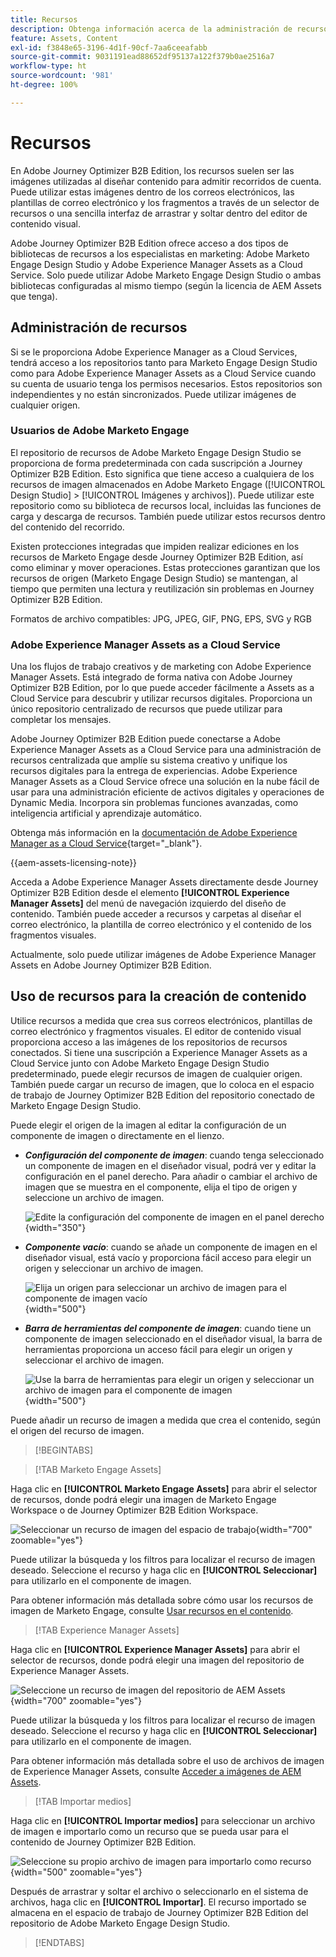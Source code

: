 ```yaml
---
title: Recursos
description: Obtenga información acerca de la administración de recursos en Journey Optimizer B2B Edition.
feature: Assets, Content
exl-id: f3848e65-3196-4d1f-90cf-7aa6ceeafabb
source-git-commit: 9031191ead88652df95137a122f379b0ae2516a7
workflow-type: ht
source-wordcount: '981'
ht-degree: 100%

---
```


# Recursos

En Adobe Journey Optimizer B2B Edition, los recursos suelen ser las imágenes utilizadas al diseñar contenido para admitir recorridos de cuenta. Puede utilizar estas imágenes dentro de los correos electrónicos, las plantillas de correo electrónico y los fragmentos a través de un selector de recursos o una sencilla interfaz de arrastrar y soltar dentro del editor de contenido visual.

Adobe Journey Optimizer B2B Edition ofrece acceso a dos tipos de bibliotecas de recursos a los especialistas en marketing: Adobe Marketo Engage Design Studio y Adobe Experience Manager Assets as a Cloud Service. Solo puede utilizar Adobe Marketo Engage Design Studio o ambas bibliotecas configuradas al mismo tiempo (según la licencia de AEM Assets que tenga).

## Administración de recursos

Si se le proporciona Adobe Experience Manager as a Cloud Services, tendrá acceso a los repositorios tanto para Marketo Engage Design Studio como para Adobe Experience Manager Assets as a Cloud Service cuando su cuenta de usuario tenga los permisos necesarios. Estos repositorios son independientes y no están sincronizados. Puede utilizar imágenes de cualquier origen.

### Usuarios de Adobe Marketo Engage

El repositorio de recursos de Adobe Marketo Engage Design Studio se proporciona de forma predeterminada con cada suscripción a Journey Optimizer B2B Edition. Esto significa que tiene acceso a cualquiera de los recursos de imagen almacenados en Adobe Marketo Engage ([!UICONTROL Design Studio] > [!UICONTROL Imágenes y archivos]). Puede utilizar este repositorio como su biblioteca de recursos local, incluidas las funciones de carga y descarga de recursos. También puede utilizar estos recursos dentro del contenido del recorrido.

Existen protecciones integradas que impiden realizar ediciones en los recursos de Marketo Engage desde Journey Optimizer B2B Edition, así como eliminar y mover operaciones. Estas protecciones garantizan que los recursos de origen (Marketo Engage Design Studio) se mantengan, al tiempo que permiten una lectura y reutilización sin problemas en Journey Optimizer B2B Edition.

Formatos de archivo compatibles: JPG, JPEG, GIF, PNG, EPS, SVG y RGB

### Adobe Experience Manager Assets as a Cloud Service

Una los flujos de trabajo creativos y de marketing con Adobe Experience Manager Assets. Está integrado de forma nativa con Adobe Journey Optimizer B2B Edition, por lo que puede acceder fácilmente a Assets as a Cloud Service para descubrir y utilizar recursos digitales. Proporciona un único repositorio centralizado de recursos que puede utilizar para completar los mensajes.

Adobe Journey Optimizer B2B Edition puede conectarse a Adobe Experience Manager Assets as a Cloud Service para una administración de recursos centralizada que amplíe su sistema creativo y unifique los recursos digitales para la entrega de experiencias. Adobe Experience Manager Assets as a Cloud Service ofrece una solución en la nube fácil de usar para una administración eficiente de activos digitales y operaciones de Dynamic Media. Incorpora sin problemas funciones avanzadas, como inteligencia artificial y aprendizaje automático.

Obtenga más información en la [documentación de Adobe Experience Manager as a Cloud Service](https://experienceleague.adobe.com/es/docs/experience-manager-cloud-service/content/assets/overview){target="_blank"}.

{{aem-assets-licensing-note}}

Acceda a Adobe Experience Manager Assets directamente desde Journey Optimizer B2B Edition desde el elemento **[!UICONTROL Experience Manager Assets]** del menú de navegación izquierdo del diseño de contenido. También puede acceder a recursos y carpetas al diseñar el correo electrónico, la plantilla de correo electrónico y el contenido de los fragmentos visuales.

Actualmente, solo puede utilizar imágenes de Adobe Experience Manager Assets en Adobe Journey Optimizer B2B Edition.

## Uso de recursos para la creación de contenido

Utilice recursos a medida que crea sus correos electrónicos, plantillas de correo electrónico y fragmentos visuales. El editor de contenido visual proporciona acceso a las imágenes de los repositorios de recursos conectados. Si tiene una suscripción a Experience Manager Assets as a Cloud Service junto con Adobe Marketo Engage Design Studio predeterminado, puede elegir recursos de imagen de cualquier origen. También puede cargar un recurso de imagen, que lo coloca en el espacio de trabajo de Journey Optimizer B2B Edition del repositorio conectado de Marketo Engage Design Studio.

Puede elegir el origen de la imagen al editar la configuración de un componente de imagen o directamente en el lienzo.

* **_Configuración del componente de imagen_**: cuando tenga seleccionado un componente de imagen en el diseñador visual, podrá ver y editar la configuración en el panel derecho. Para añadir o cambiar el archivo de imagen que se muestra en el componente, elija el tipo de origen y seleccione un archivo de imagen.

  ![Edite la configuración del componente de imagen en el panel derecho](./assets/content-assets-image-settings.png){width="350"}

* **_Componente vacío_**: cuando se añade un componente de imagen en el diseñador visual, está vacío y proporciona fácil acceso para elegir un origen y seleccionar un archivo de imagen.

  ![Elija un origen para seleccionar un archivo de imagen para el componente de imagen vacío](./assets/content-assets-image-component-empty.png){width="500"}

* **_Barra de herramientas del componente de imagen_**: cuando tiene un componente de imagen seleccionado en el diseñador visual, la barra de herramientas proporciona un acceso fácil para elegir un origen y seleccionar el archivo de imagen.

  ![Use la barra de herramientas para elegir un origen y seleccionar un archivo de imagen para el componente de imagen](./assets/content-assets-image-toolbar-settings.png){width="500"}

Puede añadir un recurso de imagen a medida que crea el contenido, según el origen del recurso de imagen.

>[!BEGINTABS]

>[!TAB Marketo Engage Assets]

Haga clic en **[!UICONTROL Marketo Engage Assets]** para abrir el selector de recursos, donde podrá elegir una imagen de Marketo Engage Workspace o de Journey Optimizer B2B Edition Workspace.

![Seleccionar un recurso de imagen del espacio de trabajo](./assets/content-assets-image-me-selected.png){width="700" zoomable="yes"}

Puede utilizar la búsqueda y los filtros para localizar el recurso de imagen deseado. Seleccione el recurso y haga clic en **[!UICONTROL Seleccionar]** para utilizarlo en el componente de imagen.

Para obtener información más detallada sobre cómo usar los recursos de imagen de Marketo Engage, consulte [Usar recursos en el contenido](./marketo-engage-design-studio.md#use-assets-in-your-content).

>[!TAB Experience Manager Assets]

Haga clic en **[!UICONTROL Experience Manager Assets]** para abrir el selector de recursos, donde podrá elegir una imagen del repositorio de Experience Manager Assets.

![Seleccione un recurso de imagen del repositorio de AEM Assets](./assets/content-assets-image-aem-selected.png){width="700" zoomable="yes"}

Puede utilizar la búsqueda y los filtros para localizar el recurso de imagen deseado. Seleccione el recurso y haga clic en **[!UICONTROL Seleccionar]** para utilizarlo en el componente de imagen.

Para obtener información más detallada sobre el uso de archivos de imagen de Experience Manager Assets, consulte [Acceder a imágenes de AEM Assets](./aem-assets.md#access-aem-assets-images).

>[!TAB Importar medios]

Haga clic en **[!UICONTROL Importar medios]** para seleccionar un archivo de imagen e importarlo como un recurso que se pueda usar para el contenido de Journey Optimizer B2B Edition.

![Seleccione su propio archivo de imagen para importarlo como recurso](./assets/content-assets-image-import-file-selected.png){width="500" zoomable="yes"}

Después de arrastrar y soltar el archivo o seleccionarlo en el sistema de archivos, haga clic en **[!UICONTROL Importar]**. El recurso importado se almacena en el espacio de trabajo de Journey Optimizer B2B Edition del repositorio de Adobe Marketo Engage Design Studio.

>[!ENDTABS]
